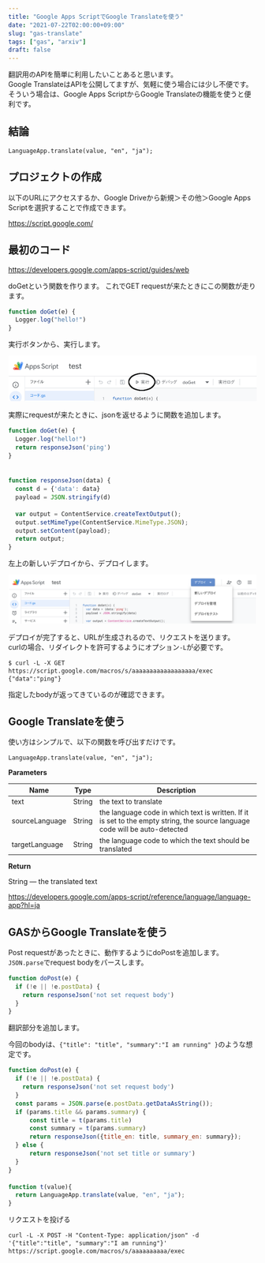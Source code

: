 ```yaml
---
title: "Google Apps ScriptでGoogle Translateを使う"
date: "2021-07-22T02:00:00+09:00"
slug: "gas-translate"
tags: ["gas", "arxiv"]
draft: false
---
```


翻訳用のAPIを簡単に利用したいことあると思います。  
Google TranslateはAPIを公開してますが、気軽に使う場合には少し不便です。  
そういう場合は、Google Apps ScriptからGoogle Translateの機能を使うと便利です。

## 結論
```
LanguageApp.translate(value, "en", "ja");
```


## プロジェクトの作成
以下のURLにアクセスするか、Google Driveから新規＞その他＞Google Apps Scriptを選択することで作成できます。

https://script.google.com/


## 最初のコード

https://developers.google.com/apps-script/guides/web

doGetという関数を作ります。
これでGET requestが来たときにこの関数が走ります。


```javascript
function doGet(e) {
  Logger.log("hello!")
}
```

実行ボタンから、実行します。

![activity](../../../images/arxiv/gas-run.png)

実際にrequestが来たときに、jsonを返せるように関数を追加します。

```javascript
function doGet(e) {
  Logger.log("hello!")
  return responseJson('ping')
}


function responseJson(data) {
  const d = {'data': data}
  payload = JSON.stringify(d)

  var output = ContentService.createTextOutput();
  output.setMimeType(ContentService.MimeType.JSON);
  output.setContent(payload);
  return output;
}
```


左上の新しいデプロイから、デプロイします。

![activity](../../../images/arxiv/gas-deploy.png)

デプロイが完了すると、URLが生成されるので、リクエストを送ります。  
curlの場合、リダイレクトを許可するようにオプション`-L`が必要です。  

```
$ curl -L -X GET https://script.google.com/macros/s/aaaaaaaaaaaaaaaaaa/exec
{"data":"ping"}
```

指定したbodyが返ってきているのが確認できます。

## Google Translateを使う

使い方はシンプルで、以下の関数を呼び出すだけです。

```
LanguageApp.translate(value, "en", "ja");
```

**Parameters**

| Name  |  Type |  Description |
| - | - | - |
|text | String|the text to translate
|sourceLanguage | String | the language code in which text is written. If it is set to the empty string, the source language code will be auto-detected
|targetLanguage|String|the language code to which the text should be translated

**Return**

String — the translated text

https://developers.google.com/apps-script/reference/language/language-app?hl=ja

## GASからGoogle Translateを使う

Post requestがあったときに、動作するようにdoPostを追加します。
`JSON.parse`でrequest bodyをパースします。

```javascript
function doPost(e) {
  if (!e || !e.postData) {
    return responseJson('not set request body')
  }
}
```

翻訳部分を追加します。

今回のbodyは、`{"title": "title", "summary":"I am running" }`のような想定です。


```javascript
function doPost(e) {
  if (!e || !e.postData) {
    return responseJson('not set request body')
  }
  const params = JSON.parse(e.postData.getDataAsString());
  if (params.title && params.summary) {
      const title = t(params.title)
      const summary = t(params.summary)
      return responseJson({title_en: title, summary_en: summary});
  } else {
      return responseJson('not set title or summary')
  }
}

function t(value){
  return LanguageApp.translate(value, "en", "ja");
}
```

リクエストを投げる

```
curl -L -X POST -H "Content-Type: application/json" -d '{"title":"title", "summary":"I am running"}' https://script.google.com/macros/s/aaaaaaaaaa/exec
```

